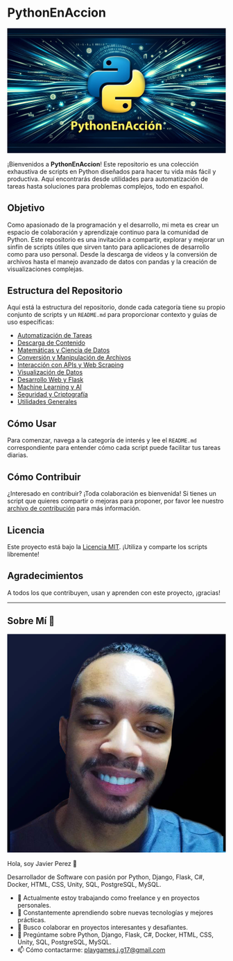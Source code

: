 # PythonEnAccion

![Banner](imagenes/banner.png)

¡Bienvenidos a **PythonEnAccion**! Este repositorio es una colección exhaustiva de scripts en Python diseñados para hacer tu vida más fácil y productiva. Aquí encontrarás desde utilidades para automatización de tareas hasta soluciones para problemas complejos, todo en español.

## Objetivo

Como apasionado de la programación y el desarrollo, mi meta es crear un espacio de colaboración y aprendizaje continuo para la comunidad de Python. Este repositorio es una invitación a compartir, explorar y mejorar un sinfín de scripts útiles que sirven tanto para aplicaciones de desarrollo como para uso personal. Desde la descarga de videos y la conversión de archivos hasta el manejo avanzado de datos con pandas y la creación de visualizaciones complejas.

## Estructura del Repositorio

Aquí está la estructura del repositorio, donde cada categoría tiene su propio conjunto de scripts y un `README.md` para proporcionar contexto y guías de uso específicas:

- [Automatización de Tareas](automatizacion_de_tareas)
- [Descarga de Contenido](descarga_de_contenido)
- [Matemáticas y Ciencia de Datos](matematicas_y_ciencia_de_datos)
- [Conversión y Manipulación de Archivos](conversion_y_manipulacion_de_archivos)
- [Interacción con APIs y Web Scraping](interaccion_con_apis_y_web_scraping)
- [Visualización de Datos](visualizacion_de_datos)
- [Desarrollo Web y Flask](desarrollo_web)
- [Machine Learning y AI](machine_learning_y_ai)
- [Seguridad y Criptografía](seguridad_y_critpografia)
- [Utilidades Generales](utilidades_generales)

## Cómo Usar

Para comenzar, navega a la categoría de interés y lee el `README.md` correspondiente para entender cómo cada script puede facilitar tus tareas diarias.

## Cómo Contribuir

¿Interesado en contribuir? ¡Toda colaboración es bienvenida! Si tienes un script que quieres compartir o mejoras para proponer, por favor lee nuestro [archivo de contribución](URL_CONTRIBUTING.md) para más información.

## Licencia

Este proyecto está bajo la [Licencia MIT](URL_LICENSE.md). ¡Utiliza y comparte los scripts libremente!

## Agradecimientos

A todos los que contribuyen, usan y aprenden con este proyecto, ¡gracias!

---

## Sobre Mí 🚀

![Javier Perez](imagenes/foto_perfil.png)

Hola, soy Javier Perez 👋

Desarrollador de Software con pasión por Python, Django, Flask, C#, Docker, HTML, CSS, Unity, SQL, PostgreSQL, MySQL.

- 🔭 Actualmente estoy trabajando como freelance y en proyectos personales.
- 🌱 Constantemente aprendiendo sobre nuevas tecnologías y mejores prácticas.
- 👯 Busco colaborar en proyectos interesantes y desafiantes.
- 💬 Pregúntame sobre Python, Django, Flask, C#, Docker, HTML, CSS, Unity, SQL, PostgreSQL, MySQL.
- 📫 Cómo contactarme: [playgames.j.g17@gmail.com](mailto:playgames.j.g17@gmail.com)

